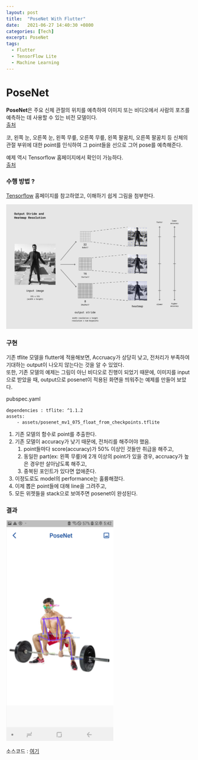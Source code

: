 ```yaml
---
layout: post
title:  "PoseNet With Flutter"
date:   2021-06-27 14:40:30 +0800
categories: [Tech]
excerpt: PoseNet
tags:
  - Flutter
  - TensorFlow Lite
  - Machine Learning
---
```


# PoseNet

**PoseNet**은 주요 신체 관절의 위치를 예측하여 이미지 또는 비디오에서 사람의 포즈를 예측하는 데 사용할 수 있는 비전 모델이다.  
[출처](https://www.tensorflow.org/lite/examples/pose_estimation/overview?hl=ko)  

코, 왼쪽 눈, 오른쪽 눈, 왼쪽 무릎, 오른쪽 무릎, 왼쪽 팔꿈치, 오른쪽 팔꿈치 등 신체의 관절 부위에 대한 point를 인식하여 그 point들을 선으로 그어 pose를 예측해준다.  

예제 역시 Tensorflow 홈페이지에서 확인이 가능하다.  
[출처](https://www.tensorflow.org/lite/examples/pose_estimation/overview?hl=ko)  

### 수행 방법 ?

[Tensorflow](https://www.tensorflow.org/lite/examples/pose_estimation/overview?hl=ko) 홈페이지를 참고하였고, 이해하기 쉽게 그림을 첨부한다.  

![output](/assets/images/posenet/flow.PNG)  


### 구현

기존 tflite 모델을 flutter에 적용해보면, Accruacy가 상당히 낮고, 전처리가 부족하여 기대하는 output이 나오지 않는다는 것을 알 수 있었다.  
또한, 기존 모델의 예제는 그림이 아닌 비디오로 진행이 되었기 때문에, 이미지를 input으로 받았을 때, output으로 posenet이 적용된 화면을 띄워주는 예제를 만들어 보았다.  

pubspec.yaml  
```
dependencies : tflite: ^1.1.2   
assets:
    - assets/posenet_mv1_075_float_from_checkpoints.tflite  
```  

1. 기존 모델의 함수로 point를 추출한다.  
1. 기존 모델이 accuracy가 낮기 때문에, 전처리를 해주어야 했음.  
    1. point들마다 score(accuracy)가 50% 이상인 것들만 취급을 해주고,  
    2. 동일한 part(ex: 왼쪽 무릎)에 2개 이상의 point가 있을 경우, accruacy가 높은 경우만 살아남도록 해주고,  
    3. 중복된 포인트가 있다면 없애준다.  
1. 이정도로도 model의 performance는 훌륭해졌다.  
1. 이제 뽑은 point들에 대해 line을 그려주고,  
1. 모든 위젯들을 stack으로 보여주면 posenet이 완성된다.  

### 결과 

![output1](/assets/images/posenet/posenet_res1.png)  

소스코드 : [여기](https://github.com/kdjun97/PoseNet)